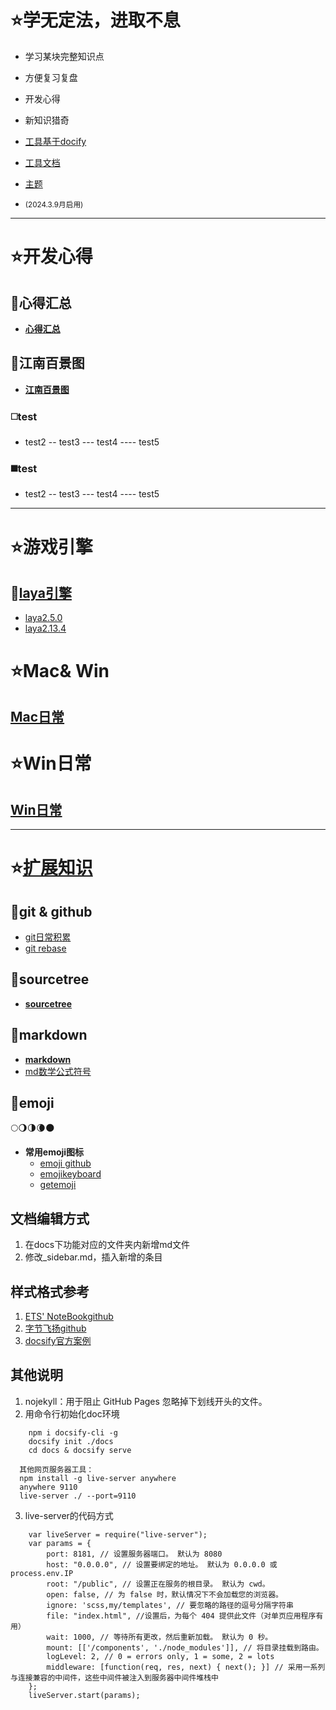 
# ⭐学无定法，进取不息
* 学习某块完整知识点 
* 方便复习复盘
* 开发心得
* 新知识猎奇

* [工具基于docify](https://www.jsdelivr.com/package/npm/docsify)
* [工具文档](https://docsify.js.org/#/zh-cn/)
* [主题](https://github.com/jhildenbiddle/docsify-themeable)
* <small>(2024.3.9月启用)</small>
------------------------------------


# ⭐​​​开发心得
## 🔸心得汇总
- **[心得汇总](/docs/insight/)**

## 🔸江南百景图
- **[江南百景图](/docs/insight/?id=江南百景图)**

### ◻️​​test
- test2
-- test3
--- test4
---- test5

### ◼️​​test
- test2
-- test3
--- test4
---- test5


------------------------------------
# ⭐游戏引擎
## 🔸[laya引擎](/docs/laya/)
- [laya2.5.0](/docs/laya/?id=laya250)
- [laya2.13.4](/docs/laya/?id=laya2134)



# ⭐Mac& Win

## [Mac日常](/docs/mac/)




# ⭐Win日常

## [Win日常](/docs/win/)





------------------------------------
# ⭐[扩展知识](/docs/knowledge/)
## 🔸git & github
- [git日常积累](/docs/knowledge/git)
- [git rebase](/docs/knowledge/git)

## 🔸sourcetree
- **[sourcetree](/docs/knowledge/sourcetree)**

## 🔸markdown
- **[markdown](/docs/knowledge/markdown)**
- [md数学公式符号](https://www.cnblogs.com/ywsun/p/14271547.html)

## 🔸emoji
🌕🌖🌗🌘🌑
- **常用emoji图标**
    - [emoji github](/docs/knowledge/emoji)
    - [emojikeyboard](https://emojikeyboard.top/)
    - [getemoji](https://getemoji.com/)




## 文档编辑方式  <!-- {docsify-ignore} -->
1. 在docs下功能对应的文件夹内新增md文件
2. 修改_sidebar.md，插入新增的条目



## 样式格式参考  <!-- {docsify-ignore} -->
1. [ETS' NoteBook](https://notebook.js.org/#/)[github](https://github.com/wugenqiang/NoteBook)
2. [字节飞扬](https://github.com/bytesfly/blog)[github](https://github.com/bytesfly/blog)
3. [docsify官方案例](https://github.com/docsifyjs/awesome-docsify?tab=readme-ov-file#showcase)


## 其他说明  <!-- {docsify-ignore} -->
1. nojekyll：用于阻止 GitHub Pages 忽略掉下划线开头的文件。
2. 用命令行初始化doc环境
```
    npm i docsify-cli -g
    docsify init ./docs
    cd docs & docsify serve
    
  其他网页服务器工具：
  npm install -g live-server anywhere
  anywhere 9110
  live-server ./ --port=9110
```

3. live-server的代码方式
```
    var liveServer = require("live-server");
    var params = {
        port: 8181, // 设置服务器端口。 默认为 8080 
        host: "0.0.0.0", // 设置要绑定的地址。 默认为 0.0.0.0 或 process.env.IP
        root: "/public", // 设置正在服务的根目录。 默认为 cwd。
        open: false, // 为 false 时，默认情况下不会加载您的浏览器。
        ignore: 'scss,my/templates', // 要忽略的路径的逗号分隔字符串
        file: "index.html", //设置后，为每个 404 提供此文件（对单页应用程序有用）
        wait: 1000, // 等待所有更改，然后重新加载。 默认为 0 秒。
        mount: [['/components', './node_modules']], // 将目录挂载到路由。
        logLevel: 2, // 0 = errors only, 1 = some, 2 = lots 
        middleware: [function(req, res, next) { next(); }] // 采用一系列与连接兼容的中间件，这些中间件被注入到服务器中间件堆栈中
    };
    liveServer.start(params);
```

































